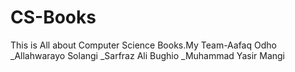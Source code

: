 # CS-Books
This is All about Computer Science Books.My Team-Aafaq Odho _Allahwarayo Solangi _Sarfraz Ali Bughio _Muhammad Yasir Mangi  
